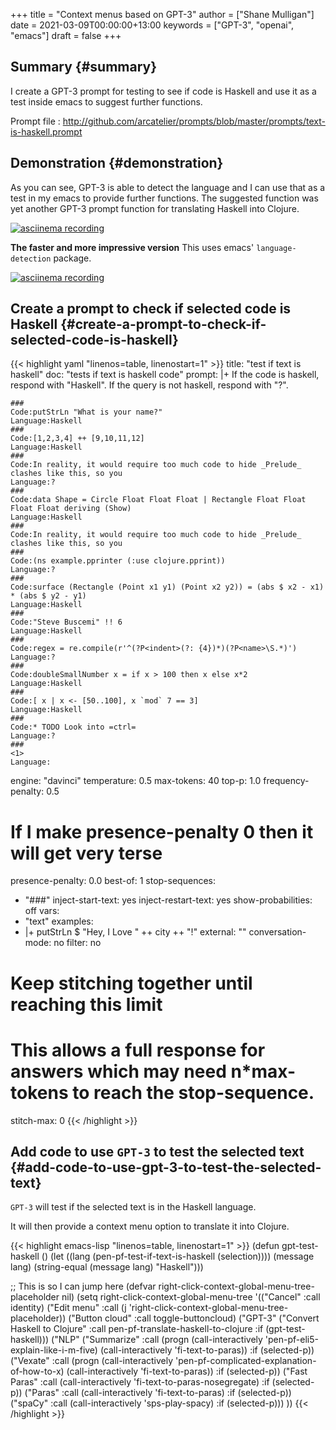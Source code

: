 +++
title = "Context menus based on GPT-3"
author = ["Shane Mulligan"]
date = 2021-03-09T00:00:00+13:00
keywords = ["GPT-3", "openai", "emacs"]
draft = false
+++

## Summary {#summary}

I create a GPT-3 prompt for testing to see if
code is Haskell and use it as a test inside
emacs to suggest further functions.

Prompt file
: <http://github.com/arcatelier/prompts/blob/master/prompts/text-is-haskell.prompt>


## Demonstration {#demonstration}

As you can see, GPT-3 is able to detect the
language and I can use that as a test in my
emacs to provide further functions. The
suggested function was yet another GPT-3
prompt function for translating Haskell into
Clojure.

<a title="asciinema recording" href="https://asciinema.org/a/IUrbnMxTqP3cFtQB5CPWelCuP" target="_blank"><img alt="asciinema recording" src="https://asciinema.org/a/IUrbnMxTqP3cFtQB5CPWelCuP.svg" /></a>

<span class="underline">**The faster and more impressive version**</span>
This uses emacs' `language-detection` package.

<a title="asciinema recording" href="https://asciinema.org/a/64hjDdeeqkhTEzZA9RvYjKyy9" target="_blank"><img alt="asciinema recording" src="https://asciinema.org/a/64hjDdeeqkhTEzZA9RvYjKyy9.svg" /></a>


## Create a prompt to check if selected code is Haskell {#create-a-prompt-to-check-if-selected-code-is-haskell}

{{< highlight yaml "linenos=table, linenostart=1" >}}
title: "test if text is haskell"
doc: "tests if text is haskell code"
prompt: |+
    If the code is haskell, respond with "Haskell". If the query is not haskell, respond with "?".

    ###
    Code:putStrLn "What is your name?"
    Language:Haskell
    ###
    Code:[1,2,3,4] ++ [9,10,11,12]
    Language:Haskell
    ###
    Code:In reality, it would require too much code to hide _Prelude_ clashes like this, so you
    Language:?
    ###
    Code:data Shape = Circle Float Float Float | Rectangle Float Float Float Float deriving (Show)
    Language:Haskell
    ###
    Code:In reality, it would require too much code to hide _Prelude_ clashes like this, so you
    ###
    Code:(ns example.pprinter (:use clojure.pprint))
    Language:?
    ###
    Code:surface (Rectangle (Point x1 y1) (Point x2 y2)) = (abs $ x2 - x1) * (abs $ y2 - y1)
    Language:Haskell
    ###
    Code:"Steve Buscemi" !! 6
    Language:Haskell
    ###
    Code:regex = re.compile(r'^(?P<indent>(?: {4})*)(?P<name>\S.*)')
    Language:?
    ###
    Code:doubleSmallNumber x = if x > 100 then x else x*2
    Language:Haskell
    ###
    Code:[ x | x <- [50..100], x `mod` 7 == 3]
    Language:Haskell
    ###
    Code:* TODO Look into =ctrl=
    Language:?
    ###
    <1>
    Language:
engine: "davinci"
temperature: 0.5
max-tokens: 40
top-p: 1.0
frequency-penalty: 0.5
# If I make presence-penalty 0 then it will get very terse
presence-penalty: 0.0
best-of: 1
stop-sequences:
- "###"
inject-start-text: yes
inject-restart-text: yes
show-probabilities: off
vars:
- "text"
examples:
- |+
    putStrLn $ "Hey, I Love " ++ city ++ "!"
external: ""
conversation-mode: no
filter: no
# Keep stitching together until reaching this limit
# This allows a full response for answers which may need n*max-tokens to reach the stop-sequence.
stitch-max: 0
{{< /highlight >}}


## Add code to use `GPT-3` to test the selected text {#add-code-to-use-gpt-3-to-test-the-selected-text}

`GPT-3` will test if the selected text is in the Haskell language.

It will then provide a context menu option to translate it into Clojure.

{{< highlight emacs-lisp "linenos=table, linenostart=1" >}}
(defun gpt-test-haskell ()
  (let ((lang (pen-pf-test-if-text-is-haskell (selection))))
    (message lang)
    (string-equal (message lang) "Haskell")))

;; This is so I can jump here
(defvar right-click-context-global-menu-tree-placeholder nil)
(setq right-click-context-global-menu-tree
      '(("Cancel" :call identity)
        ("Edit menu" :call (j 'right-click-context-global-menu-tree-placeholder))
        ("Button cloud" :call toggle-buttoncloud)
        ("GPT-3"
         ("Convert Haskell to Clojure" :call pen-pf-translate-haskell-to-clojure :if (gpt-test-haskell)))
        ("NLP"
         ("Summarize" :call (progn
                              (call-interactively 'pen-pf-eli5-explain-like-i-m-five)
                              (call-interactively 'fi-text-to-paras)) :if (selected-p))
         ("Vexate" :call (progn
                           (call-interactively 'pen-pf-complicated-explanation-of-how-to-x)
                           (call-interactively 'fi-text-to-paras)) :if (selected-p))
         ("Fast Paras" :call (call-interactively 'fi-text-to-paras-nosegregate) :if (selected-p))
         ("Paras" :call (call-interactively 'fi-text-to-paras) :if (selected-p))
         ("spaCy" :call (call-interactively 'sps-play-spacy) :if (selected-p)))
))
{{< /highlight >}}